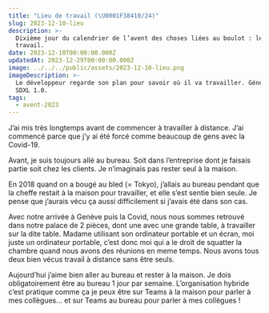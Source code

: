 ```yaml
---
title: "Lieu de travail (\U0001F38410/24)"
slug: 2023-12-10-lieu
description: >-
  Dixième jour du calendrier de l’avent des choses liées au boulot : le lieu de
  travail.
date: 2023-12-10T00:00:00.000Z
updatedAt: 2023-12-29T00:00:00.000Z
image: ../../../public/assets/2023-12-10-lieu.png
imageDescription: >-
  Le développeur regarde son plan pour savoir où il va travailler. Générée avec
  SDXL 1.0.
tags:
  - avent-2023
---
```


J’ai mis très longtemps avant de commencer à travailler à distance. J’ai commencé parce que j’y ai été forcé comme beaucoup de gens avec la Covid-19.

Avant, je suis toujours allé au bureau. Soit dans l’entreprise dont je faisais partie soit chez les clients. Je n’imaginais pas rester seul à la maison.

En 2018 quand on a bougé au bled (= Tokyo), j’allais au bureau pendant que la cheffe restait à la maison pour travailler, et elle s’est sentie bien seule. Je pense que j’aurais vécu ça aussi difficilement si j’avais été dans son cas.

Avec notre arrivée à Genève puis la Covid, nous nous sommes retrouvé dans notre palace de 2 pièces, dont une avec une grande table, à travailler sur la dite table. Madame utilisant son ordinateur portable et un écran, moi juste un ordinateur portable, c’est donc moi qui a le droit de squatter la chambre quand nous avons des réunions en meme temps. Nous avons tous deux bien vécus travail à distance sans être seuls.

Aujourd’hui j’aime bien aller au bureau et rester à la maison. Je dois obligatoirement être au bureau 1 jour par semaine. L’organisation hybride c’est pratique comme ça je peux être sur Teams à la maison pour parler à mes collègues… et sur Teams au bureau pour parler à mes collègues !
